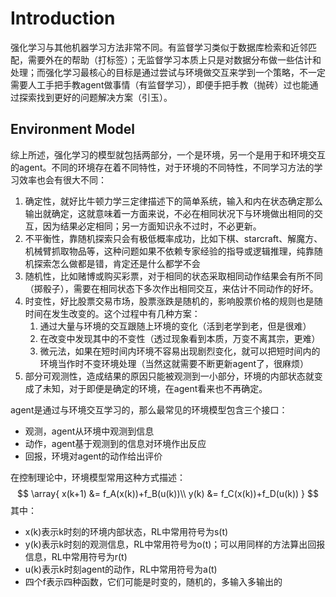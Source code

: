 # Introduction

强化学习与其他机器学习方法非常不同。有监督学习类似于数据库检索和近邻匹配，需要外在的帮助（打标签）；无监督学习本质上只是对数据分布做一些估计和处理；而强化学习最核心的目标是通过尝试与环境做交互来学到一个策略，不一定需要人工手把手教agent做事情（有监督学习），即便手把手教（抛砖）过也能通过探索找到更好的问题解决方案（引玉）。

## Environment Model

综上所述，强化学习的模型就包括两部分，一个是环境，另一个是用于和环境交互的agent。不同的环境存在着不同特性，对于环境的不同特性，不同学习方法的学习效率也会有很大不同：

1. 确定性，就好比牛顿力学三定律描述下的简单系统，输入和内在状态确定那么输出就确定，这就意味着一方面来说，不必在相同状况下与环境做出相同的交互，因为结果必定相同；另一方面知识永不过时，不必更新。
2. 不平衡性，靠随机探索只会有极低概率成功，比如下棋、starcraft、解魔方、机械臂抓取物品等，这种问题如果不依赖专家经验的指导或逻辑推理，纯靠随机探索怎么做都是错，肯定还是什么都学不会
3. 随机性，比如赌博或购买彩票，对于相同的状态采取相同动作结果会有所不同（掷骰子），需要在相同状态下多次作出相同交互，来估计不同动作的好坏。
4. 时变性，好比股票交易市场，股票涨跌是随机的，影响股票价格的规则也是随时间在发生改变的。这个过程中有几种方案：
   1. 通过大量与环境的交互跟随上环境的变化（活到老学到老，但是很难）
   2. 在改变中发现其中的不变性（透过现象看到本质，万变不离其宗，更难）
   3. 微元法，如果在短时间内环境不容易出现剧烈变化，就可以把短时间内的环境当作时不变环境处理（当然这就需要不断更新agent了，很麻烦）
5. 部分可观测性，造成结果的原因只能被观测到一小部分，环境的内部状态就变成了未知，对于即便是确定的环境，在agent看来也不再确定。

agent是通过与环境交互学习的，那么最常见的环境模型包含三个接口：

- 观测，agent从环境中观测到信息
- 动作，agent基于观测到的信息对环境作出反应
- 回报，环境对agent的动作给出评价

在控制理论中，环境模型常用这种方式描述：
$$
\array{
    x(k+1) &= f_A(x(k))+f_B(u(k))\\
    y(k) &= f_C(x(k))+f_D(u(k))
}
$$
其中：

- x(k)表示k时刻的环境内部状态，RL中常用符号为s(t)
- y(k)表示k时刻的观测信息，RL中常用符号为o(t)；可以用同样的方法算出回报信息，RL中常用符号为r(t)
- u(k)表示k时刻agent的动作，RL中常用符号为a(t)
- 四个f表示四种函数，它们可能是时变的，随机的，多输入多输出的

